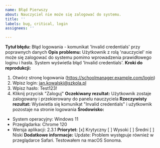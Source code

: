 ```yaml
---
name: Błąd Pierwszy
about: Nauczyciel nie może się zalogować do systemu.
title: ''
labels: bug, critical, login
assignees: ''

---
```


**Tytuł błędu:**
Błąd logowania - komunikat 'Invalid credentials' przy poprawnych danych
**Opis problemu:**
Użytkownik z rolą 'nauczyciel' nie może się zalogować do systemu pomimo wprowadzenia
prawidłowego loginu i hasła. System wyświetla błąd 'Invalid credentials'.
**Kroki do reprodukcji:**
1. Otwórz stronę logowania (https://schoolmanager.example.com/login)
2. Wpisz login: jan.kowalski@szkola.pl
3. Wpisz hasło: Test123!
4. Kliknij przycisk "Zaloguj"
**Oczekiwany rezultat:**
Użytkownik zostaje zalogowany i przekierowany do panelu nauczyciela
**Rzeczywisty rezultat:**
Wyświetla się komunikat "Invalid credentials" i użytkownik pozostaje na stronie
logowania
**Środowisko:**
- System operacyjny: Windows 11
- Przeglądarka: Chrome 120
- Wersja aplikacji: 2.3.1
**Priorytet:**
[x] Krytyczny
[ ] Wysoki
[ ] Średni
[ ] Niski
**Dodatkowe informacje:**
Update: Problem występuje również w przeglądarce Safari.
Testowałem na macOS Sonoma.
